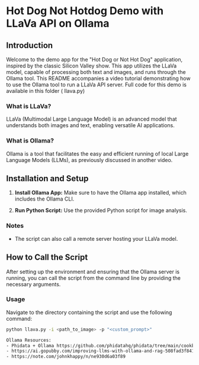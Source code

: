 # Hot Dog Not Hotdog Demo with LLaVa API on Ollama

## Introduction
Welcome to the demo app for the "Hot Dog or Not Hot Dog" application, inspired by the classic Silicon Valley show. This app utilizes the LLaVa model, capable of processing both text and images, and runs through the Ollama tool. This README accompanies a video tutorial demonstrating how to use the Ollama tool to run a LLaVa API server. Full code for this demo is available in this folder ( llava.py)

### What is LLaVa?
LLaVa (Multimodal Large Language Model) is an advanced model that understands both images and text, enabling versatile AI applications.

### What is Ollama?
Ollama is a tool that facilitates the easy and efficient running of local Large Language Models (LLMs), as previously discussed in another video.

## Installation and Setup

1. **Install Ollama App:**
   Make sure to have the Ollama app installed, which includes the Ollama CLI.

2. **Run Python Script:**
   Use the provided Python script for image analysis.


### Notes
- The script can also call a remote server hosting your LLaVa model.

## How to Call the Script

After setting up the environment and ensuring that the Ollama server is running, you can call the script from the command line by providing the necessary arguments.

### Usage

Navigate to the directory containing the script and use the following command:

```bash
python llava.py -i <path_to_image> -p "<custom_prompt>"

Ollama Resources:
- Phidata + Ollama https://github.com/phidatahq/phidata/tree/main/cookbook/local_rag
- https://ai.gopubby.com/improving-llms-with-ollama-and-rag-508fad3f841f
- https://note.com/johnkhappy/n/ne930d6a03f89

